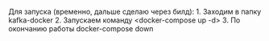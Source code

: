 Для запуска (временно, дальше сделаю через билд):
    1. Заходим в папку kafka-docker
    2. Запускаем команду <docker-compose up -d>
    3. По окончанию работы docker-compose down
